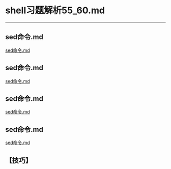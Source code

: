 # shell习题解析55_60.md
---  
## sed命令.md
[sed命令.md](sed命令.md)  
## sed命令.md
[sed命令.md](sed命令.md)  
## sed命令.md
[sed命令.md](sed命令.md)  
## sed命令.md
[sed命令.md](sed命令.md)  



## 【技巧】  
